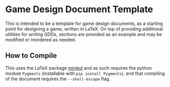 # Game Design Document Template

This is intended to be a template for game design documents, as a starting point for designing a game, written in LaTeX. On top of providing additional utilities for writing GDDs, sections are provided as an example and may be modified or reordered as needed.
## How to Compile

This uses the LaTeX package [minted](https://github.com/gpoore/minted) and as such requires the python module `Pygments` (installable with `pip install Pygments`), and that compiling of the document requires the `--shell-escape` flag.

